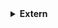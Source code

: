 <details>
  <summary><strong> Extern </strong></summary>
Extern trong ngôn ngữ lập trình C/C++ là từ khóa được sử dụng để thông báo rằng một biến hoặc hàm đã được khai báo ở một nơi khác trong chương trình hoặc trong một file nguồn khác.
  
Điều này giúp chương trình hiểu rằng biến hoặc hàm đã được định nghĩa và sẽ được sử dụng từ một vị trí khác, giúp quản lý sự liên kết giữa các phần khác nhau của chương trình hoặc giữa các file nguồn.

Giả sử ta có một file `test.c` như sau:
```c
#include <stdio.h>

int var_global = 50; // 0x01

void display()
{
    printf("%d\n",var_global);
}
```
Mà ta lại muốn sử dụng biến `var_global` và hàm `display` của file này cho một file khác thì ta sẽ dùng extern trước hàm hay biến đó. Ví dụ để sử dụng lại ở `main.c` ta viết như sau:
```c
#include <stdio.h>

extern int var_global;

extern void display();

int main(int argc, char const *argv[])
{
    display();
    return 0;
}

```
Khi liên kết `main.c` và `test.c` thành một file thực thi, chương trình sẽ tìm các hàm và biến được khai báo lại bằng `extern` ở file `main.c` ở file `test.c`. Extern chỉ cho phép ta **khai báo lại chứ không cho phép ta định nghĩa lại**.
Như ở ví dụ trên ta chỉ được phép khai báo `extern int var_global;` chứ không được định nghĩa `extern int var_global = 10;`. Sau khi được khai báo lại biến và hàm vẫn sẽ được giữ nguyên **giá trị** cũng như **địa chỉ** được cấp phát của mình như đã được khai báo ở file gốc.

Một trong những cách sử dụng `extern` phổ biến là sử dụng chung với file header. Ví dụ đối với file `test.c` ở trên ta có một file `test.h` như sau:
```c
#ifndef TEST_H
#define TEST_H

extern int var_global;

void display();

#endif
```
Khi ta thêm `include` file header vào `main.c` thì sau tiền xử lý nó sẽ sao chép toàn bộ file header vào file `main.c`. Vậy ta có file `main.c` như sau:

```c
#include <stdio.h>
#include "test.h"

int main(int argc, char const *argv[])
{
    display();
    return 0;
}
```
Với việc đã khai báo các hàm và biến ở file header rồi, ta không cần phải khai báo ở file `main.c` nữa do các hàm và biến sẽ được sao chép và khai báo lại. Ở đây ta thấy hàm `display` trong file `test.h` không khai báo `extern` do các hàm trong C không cần thiết phải khai báo `extern` để có thể sử dụng lại. Tuy nhiên các biến nếu muốn được sử dụng ở nhiều hàm khác nhau thì phải sử dụng `extern`


</details>
